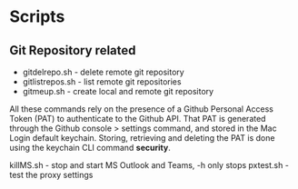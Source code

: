 # Scripts

## Git Repository related

* gitdelrepo.sh - delete remote git repository
* gitlistrepos.sh - list remote git repositories
* gitmeup.sh - create local and remote git repository

All these commands rely on the presence of a Github Personal Access Token (PAT) to authenticate to the Github API. That PAT is generated through the Github console > settings command, and stored in the Mac Login default keychain. Storing, retrieving and deleting the PAT is done using the keychain CLI command **security**.

killMS.sh - stop and start MS Outlook and Teams, -h only stops
pxtest.sh - test the proxy settings
